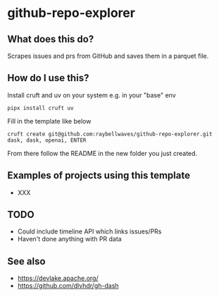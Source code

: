 # github-repo-explorer

## What does this do?

Scrapes issues and prs from GitHub and saves them in a parquet file.

## How do I use this?

Install cruft and uv on your system e.g. in your "base" env
```
pipx install cruft uv
```

Fill in the template like below
```
cruft create git@github.com:raybellwaves/github-repo-explorer.git
dask, dask, openai, ENTER
```

From there follow the README in the new folder you just created.

## Examples of projects using this template

 - XXX

## TODO

 - Could include timeline API which links issues/PRs
 - Haven't done anything with PR data

 ## See also

 - https://devlake.apache.org/
 - https://github.com/dlvhdr/gh-dash
